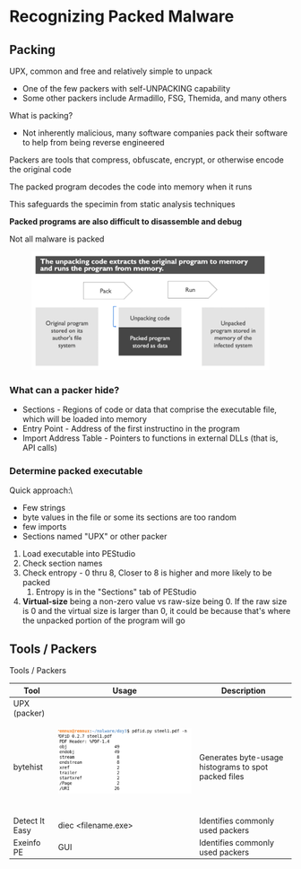 # Recognizing Packed Malware

## Packing

UPX, common and free and relatively simple to unpack

* One of the few packers with self-UNPACKING capability
* Some other packers include Armadillo, FSG, Themida, and many others

What is packing?

* Not inherently malicious, many software companies pack their software to help from being reverse engineered

Packers are tools that compress, obfuscate, encrypt, or otherwise encode the original code

The packed program decodes the code into memory when it runs

This safeguards the specimin from static analysis techniques

**Packed programs are also difficult to disassemble and debug**

Not all malware is packed

<figure><img src="../../.gitbook/assets/image (15) (3).png" alt=""><figcaption></figcaption></figure>

### What can a packer hide?

* Sections - Regions of code or data that comprise the executable file, which will be loaded into memory
* Entry Point - Address of the first instructino in the program
* Import Address Table - Pointers to functions in external DLLs (that is, API calls)

### Determine packed executable

Quick approach:\


* Few strings
* byte values in the file or some its sections are too random
* few imports
* Sections named "UPX" or other packer

1. Load executable into PEStudio
2. Check section names
3. Check entropy - 0 thru 8, Closer to 8 is higher and more likely to be packed
   1. Entropy is in the "Sections" tab of PEStudio
4. **Virtual-size** being a non-zero value vs raw-size being 0. If the raw size is 0 and the virtual size is larger than 0, it could be because that's where the unpacked portion of the program will go



## Tools / Packers

Tools / Packers

| Tool           | Usage                                                                  | Description                                          |
| -------------- | ---------------------------------------------------------------------- | ---------------------------------------------------- |
| UPX (packer)   |                                                                        |                                                      |
| bytehist       | <p><img src="../../.gitbook/assets/image (41).png" alt=""><br><br></p> | Generates byte-usage histograms to spot packed files |
| Detect It Easy | diec \<filename.exe>                                                   | Identifies commonly used packers                     |
| Exeinfo PE     | GUI                                                                    | Identifies commonly used packers                     |

